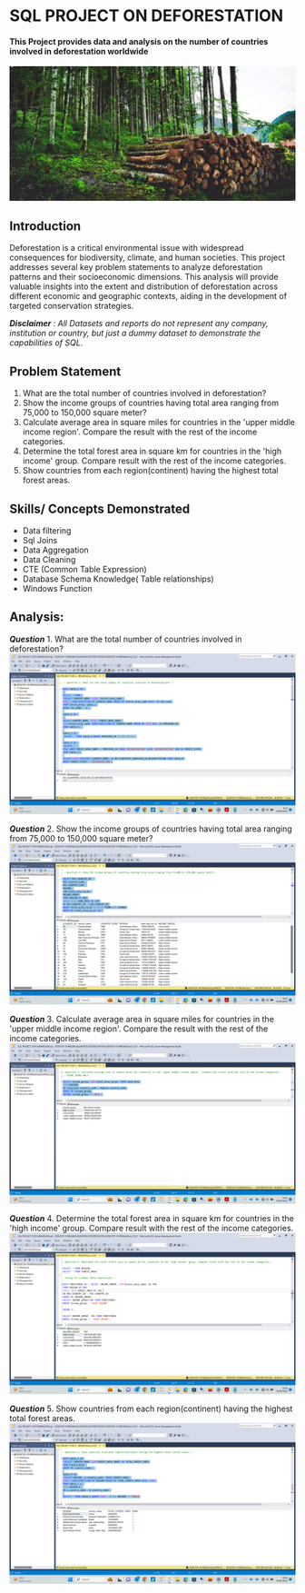 # SQL PROJECT ON DEFORESTATION
#### This Project provides data and analysis on the number of countries involved in deforestation worldwide

![](Deforestation_and_environment.JPG)

## Introduction
Deforestation is a critical environmental issue with widespread consequences for biodiversity, climate, and human societies. This project addresses several key problem statements to analyze deforestation patterns and their socioeconomic dimensions. 
This analysis will provide valuable insights into the extent and distribution of deforestation across different economic and geographic contexts, aiding in the development of targeted conservation strategies.

**_Disclaimer_** : _All Datasets and reports do not represent any company, institution or country, but just a dummy dataset to demonstrate the capabilities of SQL_.

## Problem Statement

1.	What are the total number of countries involved in deforestation?
2.	Show the income groups of countries having total area ranging from 75,000 to 150,000 square meter?
3.	Calculate average area in square miles for countries in the 'upper middle income region'. Compare the result with the rest of the income categories.
4.	Determine the total forest area in square km for countries in the 'high income' group. Compare result with the rest of the income categories.
5.	Show countries from each region(continent) having the highest total forest areas.

## Skills/ Concepts Demonstrated

- Data filtering
- Sql Joins
- Data Aggregation
- Data Cleaning
- CTE (Common Table Expression)
- Database Schema Knowledge( Table relationships)
- Windows Function

## Analysis:
**_Question_** 1.	What are the total number of countries involved in deforestation?
![](Deforestation_Question_1.png)

**_Question_** 2.	Show the income groups of countries having total area ranging from 75,000 to 150,000 square meter?
![](Deforestation_Question_2.png)

**_Question_** 3.	Calculate average area in square miles for countries in the 'upper middle income region'. Compare the result with the rest of the income categories.
![](Deforestation_Question_3.png)

**_Question_** 4.	Determine the total forest area in square km for countries in the 'high income' group. Compare result with the rest of the income categories.
![](Deforestation_Question_4.png)

**_Question_** 5.	Show countries from each region(continent) having the highest total forest areas.
![](Deforestation_Question_5.png)

